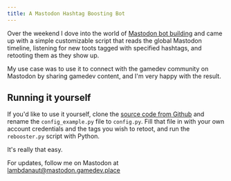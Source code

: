 ```yaml
---
title: A Mastodon Hashtag Boosting Bot
---
```


Over the weekend I dove into the world of [Mastodon bot building](https://mastodonpy.readthedocs.io/en/stable/) and came up with a simple customizable script that reads the global Mastodon timeline, listening for new toots tagged with specified hashtags, and retooting them as they show up. 

My use case was to use it to connect with the gamedev community on Mastodon by sharing gamedev content, and I'm very happy with the result. 

Running it yourself
-------------------

If you'd like to use it yourself, clone the [source code from Github](https://github.com/Lambdanaut/Rebooster/) and rename the `config_example.py` file to `config.py`. Fill that file in with your own account credentials and the tags you wish to retoot, and run the `rebooster.py` script with Python. 

It's really that easy. 



For updates, follow me on Mastodon at [lambdanaut@mastodon.gamedev.place](https://mastodon.gamedev.place/)